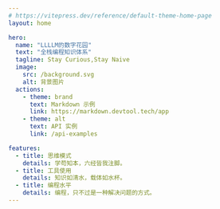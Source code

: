 ```yaml
---
# https://vitepress.dev/reference/default-theme-home-page
layout: home

hero:
  name: "LLLLM的数字花园"
  text: "全栈编程知识体系"
  tagline: Stay Curious,Stay Naive
  image:
    src: /background.svg
    alt: 背景图片
  actions:
    - theme: brand
      text: Markdown 示例
      link: https://markdown.devtool.tech/app
    - theme: alt
      text: API 实例
      link: /api-examples

features:
  - title: 思维模式
    details: 学苟知本，六经皆我注脚。
  - title: 工具使用
    details: 知识如清水，载体如水杯。
  - title: 编程水平
    details: 编程，只不过是一种解决问题的方式。
---
```


